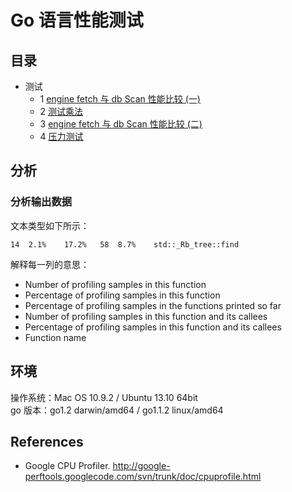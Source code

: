 Go 语言性能测试
=============

目录
-------------
- 测试
  - 1 [engine fetch 与 db Scan 性能比较 (一)](ebook/01.md)
  - 2 [测试乘法](ebook/02.md)
  - 3 [engine fetch 与 db Scan 性能比较 (二)](ebook/03.md)
  - 4 [压力测试](ebook/04.md)

分析
-------------
### 分析输出数据  

文本类型如下所示：

	14	2.1%	17.2%	58	8.7%	std::_Rb_tree::find

解释每一列的意思：

- Number of profiling samples in this function
- Percentage of profiling samples in this function
- Percentage of profiling samples in the functions printed so far
- Number of profiling samples in this function and its callees
- Percentage of profiling samples in this function and its callees
- Function name

环境
-------------
操作系统：Mac OS 10.9.2 / Ubuntu 13.10 64bit  
go 版本：go1.2 darwin/amd64 / go1.1.2 linux/amd64

References
-------------
- Google CPU Profiler. <http://google-perftools.googlecode.com/svn/trunk/doc/cpuprofile.html>